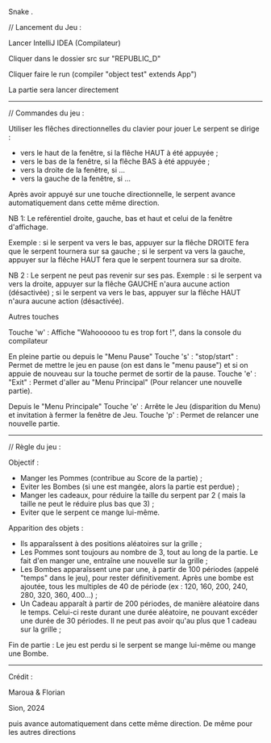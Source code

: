 Snake .

// Lancement du Jeu : 

Lancer IntelliJ IDEA (Compilateur)

Cliquer dans le dossier src sur "REPUBLIC_D"

Cliquer faire le run (compiler "object test" extends App")

La partie sera lancer directement

_____________________________________________________________________________________________________________________________________________________________________________

// Commandes du jeu :

Utiliser les flêches directionnelles du clavier pour jouer 
Le serpent se dirige : 
- vers le haut de la fenêtre, si la flêche HAUT à été appuyée ;
- vers le bas de la fenêtre, si la flêche BAS à été appuyée ;
- vers la droite de la fenêtre, si ...
- vers la gauche de la fenêtre, si ...

Après avoir appuyé sur une touche directionnelle, le serpent avance automatiquement dans cette même direction.

NB 1: Le reférentiel droite, gauche, bas et haut et celui de la fenêtre d'affichage.

Exemple : si le serpent va vers le bas, appuyer sur la flêche DROITE fera que le serpent tournera sur sa gauche ;
          si le serpent va vers la gauche, appuyer sur la flêche HAUT fera que le serpent tournera sur sa droite.

NB 2 : Le serpent ne peut pas revenir sur ses pas.
Exemple : si le serpent va vers la droite, appuyer sur la flêche GAUCHE n'aura aucune action (désactivée) ;
          si le serpent va vers le bas, appuyer sur la flêche HAUT n'aura aucune action (désactivée).

Autres touches

Touche 'w' : Affiche "Wahoooooo tu es trop fort !", dans la console du compilateur

En pleine partie ou depuis le "Menu Pause"
Touche 's' : "stop/start" : Permet de mettre le jeu en pause (on est dans le "menu pause") et si on appuie de nouveau sur la touche permet de sortir de la pause.
Touche 'e' : "Exit" : Permet d'aller au "Menu Principal" (Pour relancer une nouvelle partie).

Depuis le "Menu Principale"
Touche 'e' : Arrête le Jeu (disparition du Menu) et invitation à fermer la fenêtre de Jeu.
Touche 'p' : Permet de relancer une nouvelle partie. 


_____________________________________________________________________________________________________________________________________________________________________________

// Règle du jeu :

Objectif : 
- Manger les Pommes (contribue au Score de la partie) ;
- Eviter les Bombes (si une est mangée, alors la partie est perdue) ;
- Manger les cadeaux, pour réduire la taille du serpent par 2 ( mais la taille ne peut le réduire plus bas que 3) ;
- Eviter que le serpent ce mange lui-même. 

Apparition des objets :
- Ils apparaîssent à des positions aléatoires sur la grille ;
- Les Pommes sont toujours au nombre de 3, tout au long de la partie.
  Le fait d'en manger une, entraîne une nouvelle sur la grille ;
- Les Bombes apparaîssent une par une, à partir de 100 périodes (appelé "temps" dans  le jeu), pour rester définitivement.
  Après une bombe est ajoutée, tous les multiples de 40 de période (ex : 120, 160, 200, 240, 280, 320, 360, 400...) ;
- Un Cadeau apparaît à partir de 200 périodes, de manière aléatoire dans le temps.
  Celui-ci reste durant une durée aléatoire, ne pouvant excéder une durée de 30 périodes.
  Il ne peut pas avoir qu'au plus que 1 cadeau sur la grille ;

 Fin de partie :
 Le jeu est perdu si le serpent se mange lui-même ou mange une Bombe.

 _____________________________________________________________________________________________________________________________________________________________________________

  Crédit :

  Maroua & Florian

  Sion, 2024
  




                      
                      



puis avance automatiquement dans cette même direction.
De même pour les autres directions

